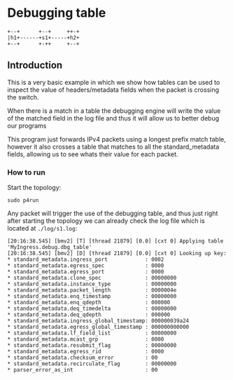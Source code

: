 # Debugging table

```
+--+      +--+     ++-+
|h1+------+s1+-----+h2+
+--+      +-++     +--+

```

## Introduction

This is a very basic example in which we show how tables can be used to
inspect the value of headers/metadata fields when the packet is crossing
the switch.

When there is a match in a table the debugging engine will write the
value of the matched field in the log file and thus it will allow us to
better debug our programs

This program just forwards IPv4 packets using a longest prefix match table,
however it also crosses a table that matches to all the standard_metadata fields,
allowing us to see whats their value for each packet.

### How to run

Start the topology:

```
sudo p4run
```

Any packet will trigger the use of the debugging table, and thus
just right after starting the topology we can already check the log file
which is located at `./log/s1.log`:

```
[20:16:38.545] [bmv2] [T] [thread 21879] [0.0] [cxt 0] Applying table 'MyIngress.debug.dbg_table'
[20:16:38.545] [bmv2] [D] [thread 21879] [0.0] [cxt 0] Looking up key:
* standard_metadata.ingress_port            : 0002
* standard_metadata.egress_spec             : 0000
* standard_metadata.egress_port             : 0000
* standard_metadata.clone_spec              : 00000000
* standard_metadata.instance_type           : 00000000
* standard_metadata.packet_length           : 0000004e
* standard_metadata.enq_timestamp           : 00000000
* standard_metadata.enq_qdepth              : 000000
* standard_metadata.deq_timedelta           : 00000000
* standard_metadata.deq_qdepth              : 000000
* standard_metadata.ingress_global_timestamp: 000000039a24
* standard_metadata.egress_global_timestamp : 000000000000
* standard_metadata.lf_field_list           : 00000000
* standard_metadata.mcast_grp               : 0000
* standard_metadata.resubmit_flag           : 00000000
* standard_metadata.egress_rid              : 0000
* standard_metadata.checksum_error          : 00
* standard_metadata.recirculate_flag        : 00000000
* parser_error_as_int                       : 00
```





